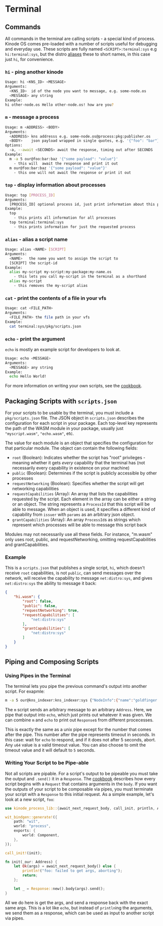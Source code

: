 # Terminal

## Commands

All commands in the terminal are calling scripts - a special kind of process.
Kinode OS comes pre-loaded with a number of scripts useful for debugging and everyday use.
These scripts are fully named `<SCRIPT>:terminal:sys` e.g `hi:terminal:sys`, but the distro [aliases](#alias---alias-a-script-name) these to short names, in this case just `hi`, for convenience.


### `hi` - ping another kinode
```bash
Usage: hi <KNS_ID> <MESSAGE>
Arguments:
  <KNS_ID>  id of the node you want to message, e.g. some-node.os
  <MESSAGE> any string
Example:
hi other-node.os Hello other-node.os! how are you?
```

### `m` - message a process
```bash
Usage: m <ADDRESS> <BODY>
Arguments:
  <ADDRESS> kns addresss e.g. some-node.os@process:pkg:publisher.os
  <BODY>    json payload wrapped in single quotes, e.g. '{"foo": "bar"}'
Options:
  -a, --await <SECONDS> await the response, timing out after SECONDS
Example:
  m -a 5 our@foo:bar:baz '{"some payload": "value"}'
    - this will  await the response and print it out
  m our@foo:bar:baz '{"some payload": "value"}'
    - this one will not await the response or print it out
```

### `top` - display information about processes
```bash
Usage: top [PROCESS_ID]
Arguments:
  [PROCESS_ID] optional process id, just print information about this process
Example:
  top
    - this prints all information for all processes
  top terminal:terminal:sys
    - this prints information for just the requested process
```

### `alias` - alias a script name
```bash
Usage: alias <NAME> [SCRIPT]
Arguments:
  <NAME>   the name you want to assign the script to
  [SCRIPT] the script-id
Example:
  alias my-script my-script:my-package:my-name.os
    - this lets you call my-script in the terminal as a shorthand
  alias my-script
    - this removes the my-script alias
```

### `cat` - print the contents of a file in your vfs
```bash
Usage: cat <FILE_PATH>
Arguments:
  <FILE_PATH> the file path in your vfs
Example:
  cat terminal:sys/pkg/scripts.json
```

### `echo` - print the argument
`echo` is mostly an example script for developers to look at.
```bash
Usage: echo <MESSAGE>
Arguments:
  <MESSAGE> any string
Example:
  echo Hello World!
```

For more information on writing your own scripts, see the [cookbook](./cookbook/writing_scripts.md).

## Packaging Scripts with `scripts.json`
For your scripts to be usable by the terminal, you must include a `pkg/scripts.json` file.
The JSON object in `scripts.json` describes the configuration for each script in your package.
Each top-level key represents the path of the WASM module in your package, usually just `"myscript.wasm"`, `"echo.wasm"`, etc.

The value for each module is an object that specifies the configuration for that particular module.
The object can contain the following fields:

- `root` (Boolean): Indicates whether the script has "root" privileges - meaning whether it gets *every* capability that the terminal has (not necessarily every capability in existence on your machine)
- `public` (Boolean): Determines if the script is publicly accessible by other processes
- `requestNetworking` (Boolean): Specifies whether the script will get networking capabilities
- `requestCapabilities` (Array): An array that lists the capabilities requested by the script. Each element in the array can be either a string or an object. The string represents a `ProcessId` that this script will be able to message. When an object is used, it specifies a different kind of capability from `issuer` with `params` as an arbitrary json object.
- `grantCapabilities` (Array): An array `ProcessId`s as strings which represent which processes will be able to message this script back

Modules may not necessarily use all these fields. For instance, "m.wasm" only uses root, public, and requestNetworking, omitting requestCapabilities and grantCapabilities.

### Example
This is a `scripts.json` that publishes a single script, `hi`, which doesn't receive `root` capabilities, is not `public`, can send messages over the network, will receive the capability to message `net:distro:sys`, and gives `net:distro:sys` the ability to message it back:
```json
{
    "hi.wasm": {
        "root": false,
        "public": false,
        "requestNetworking": true,
        "requestCapabilities": [
            "net:distro:sys"
        ],
        "grantCapabilities": [
            "net:distro:sys"
        ]
    }
}
```

## Piping and Composing Scripts
### Using Pipes in the Terminal
The terminal lets you pipe the previous command's output into another script.
For exapmle:
```bash
m -a 5 our@kns_indexer:kns_indexer:sys {"NodeInfo":{"name":"goldfinger.os","block":299}} |5 echo
```
The `m` script sends an arbitrary message to an arbitrary `Address`.
Here, we pipe that output into `echo`, which just prints out whatever it was given.
We can combine `m` and `echo` to print out `Response`s from different procecesses.

This is exactly the same as a unix pipe except for the number that comes after the pipe.
This number after the pipe represents timeout in seconds.
In this case: wait for `echo` to respond, and if it does not after 5 seconds, abort.
Any `u64` value is a valid timeout value.
You can also choose to omit the timeout value and it will default to `5` seconds.

### Writing Your Script to be Pipe-able
Not all scripts are pipable.
For a script's output to be pipeable you must take the output and `.send()` it in a `Response`.
The [cookbook](./cookbook/writing_scripts.md) describes how every script begins with a `Request` that contains arguments in the `body`.
If you want the outputs of your script to be composable via pipes, you must terminate your script with a `Response` to this initial request.
As a simple example, let's look at a new script, `foo`:
```rust
use kinode_process_lib::{await_next_request_body, call_init, println, Address, Response};

wit_bindgen::generate!({
    path: "wit",
    world: "process",
    exports: {
        world: Component,
    },
});

call_init!(init);

fn init(_our: Address) {
    let Ok(args) = await_next_request_body() else {
        println!("foo: failed to get args, aborting");
        return;
    };

    let _ = Response::new().body(args).send();
}
```

All we do here is get the args, and send a response back with the exact same args. 
This is a lot like `echo`, but instead  of `println`ing the arguments, we send them as a response, which can be used as input to another script via pipes.
